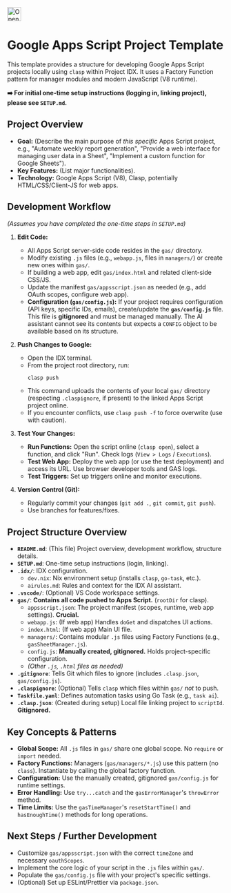 <a href="https://studio.firebase.google.com/new?template=https%3A%2F%2Fgithub.com%2Fduizendstra%2Fapps-script-template">
  <img
    height="32"
    alt="Open in Firebase Studio"
    src="https://cdn.firebasestudio.dev/btn/open_blue_32.svg">
</a>

# Google Apps Script Project Template

This template provides a structure for developing Google Apps Script projects locally using `clasp` within Project IDX. It uses a Factory Function pattern for manager modules and modern JavaScript (V8 runtime).

**➡️ For initial one-time setup instructions (logging in, linking project), please see `SETUP.md`.**

## Project Overview

- **Goal:** (Describe the main purpose of _this specific_ Apps Script project, e.g., "Automate weekly report generation", "Provide a web interface for managing user data in a Sheet", "Implement a custom function for Google Sheets").
- **Key Features:** (List major functionalities).
- **Technology:** Google Apps Script (V8), Clasp, potentially HTML/CSS/Client-JS for web apps.

## Development Workflow

_(Assumes you have completed the one-time steps in `SETUP.md`)_

1.  **Edit Code:**

    - All Apps Script server-side code resides in the `gas/` directory.
    - Modify existing `.js` files (e.g., `webapp.js`, files in `managers/`) or create new ones within `gas/`.
    - If building a web app, edit `gas/index.html` and related client-side CSS/JS.
    - Update the manifest `gas/appsscript.json` as needed (e.g., add OAuth scopes, configure web app).
    - **Configuration (`gas/config.js`):** If your project requires configuration (API keys, specific IDs, emails), create/update the **`gas/config.js`** file. This file is **gitignored** and must be managed manually. The AI assistant cannot see its contents but expects a `CONFIG` object to be available based on its structure.

2.  **Push Changes to Google:**

    - Open the IDX terminal.
    - From the project root directory, run:
      ```bash
      clasp push
      ```
    - This command uploads the contents of your local `gas/` directory (respecting `.claspignore`, if present) to the linked Apps Script project online.
    - If you encounter conflicts, use `clasp push -f` to force overwrite (use with caution).

3.  **Test Your Changes:**

    - **Run Functions:** Open the script online (`clasp open`), select a function, and click "Run". Check logs (`View > Logs` / `Executions`).
    - **Test Web App:** Deploy the web app (or use the test deployment) and access its URL. Use browser developer tools and GAS logs.
    - **Test Triggers:** Set up triggers online and monitor executions.

4.  **Version Control (Git):**
    - Regularly commit your changes (`git add .`, `git commit`, `git push`).
    - Use branches for features/fixes.

## Project Structure Overview

- **`README.md`**: (This file) Project overview, development workflow, structure details.
- **`SETUP.md`**: One-time setup instructions (login, linking).
- **`.idx/`**: IDX configuration.
  - `dev.nix`: Nix environment setup (installs `clasp`, `go-task`, etc.).
  - `airules.md`: Rules and context for the IDX AI assistant.
- **`.vscode/`**: (Optional) VS Code workspace settings.
- **`gas/`**: **Contains all code pushed to Apps Script.** (`rootDir` for clasp).
  - `appsscript.json`: The project manifest (scopes, runtime, web app settings). **Crucial.**
  - `webapp.js`: (If web app) Handles `doGet` and dispatches UI actions.
  - `index.html`: (If web app) Main UI file.
  - `managers/`: Contains modular `.js` files using Factory Functions (e.g., `gasSheetManager.js`).
  - `config.js`: **Manually created, gitignored.** Holds project-specific configuration.
  - _(Other `.js`, `.html` files as needed)_
- **`.gitignore`**: Tells Git which files to ignore (includes `.clasp.json`, `gas/config.js`).
- **`.claspignore`**: (Optional) Tells `clasp` which files within `gas/` _not_ to push.
- **`Taskfile.yaml`**: Defines automation tasks using Go Task (e.g., `task ai`).
- **`.clasp.json`**: (Created during setup) Local file linking project to `scriptId`. **Gitignored.**

## Key Concepts & Patterns

- **Global Scope:** All `.js` files in `gas/` share one global scope. No `require` or `import` needed.
- **Factory Functions:** Managers (`gas/managers/*.js`) use this pattern (no `class`). Instantiate by calling the global factory function.
- **Configuration:** Use the manually created, gitignored `gas/config.js` for runtime settings.
- **Error Handling:** Use `try...catch` and the `gasErrorManager`'s `throwError` method.
- **Time Limits:** Use the `gasTimeManager`'s `resetStartTime()` and `hasEnoughTime()` methods for long operations.

## Next Steps / Further Development

- Customize `gas/appsscript.json` with the correct `timeZone` and necessary `oauthScopes`.
- Implement the core logic of your script in the `.js` files within `gas/`.
- Populate the `gas/config.js` file with your project's specific settings.
- (Optional) Set up ESLint/Prettier via `package.json`.
